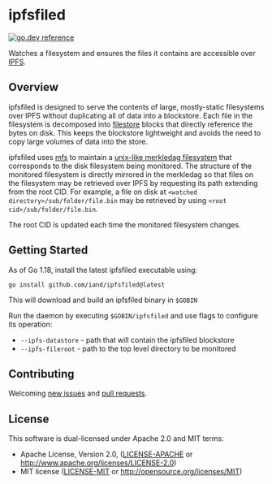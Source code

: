 # ipfsfiled
[![go.dev reference](https://img.shields.io/badge/go.dev-reference-007d9c?logo=go&logoColor=white&style=flat-square)](https://pkg.go.dev/github.com/iand/ipfsfiled)

Watches a filesystem and ensures the files it contains are accessible over [IPFS](https://ipfs.io/).

## Overview

ipfsfiled is designed to serve the contents of large, mostly-static filesystems over IPFS without duplicating all of data into a blockstore. 
Each file in the filesystem is decomposed into [filestore](https://github.com/ipfs/go-filestore) blocks that directly reference the bytes on disk. 
This keeps the blockstore lightweight and avoids the need to copy large volumes of data into the store.

ipfsfiled uses [mfs](https://github.com/ipfs/go-mfs) to maintain a [unix-like merkledag filesystem](https://github.com/ipfs/specs/blob/master/UNIXFS.md) that corresponds to the disk filesystem being monitored. 
The structure of the monitored filesystem is directly mirrored in the merkledag so that files on the filesystem may be retrieved over IPFS by requesting its path extending from the root CID. 
For example, a file on disk at `<watched directory>/sub/folder/file.bin` may be retrieved by using `<root cid>/sub/folder/file.bin`.

The root CID is updated each time the monitored filesystem changes.

## Getting Started

As of Go 1.18, install the latest ipfsfiled executable using:

	go install github.com/iand/ipfsfiled@latest

This will download and build an ipfsfiled binary in `$GOBIN`

Run the daemon by executing `$GOBIN/ipfsfiled` and use flags to configure its operation:

 - `--ipfs-datastore` - path that will contain the ipfsfiled blockstore
 - `--ipfs-fileroot` - path to the top level directory to be monitored

## Contributing

Welcoming [new issues](https://github.com/iand/ipfsfiled/issues/new) and [pull requests](https://github.com/iand/ipfsfiled/pulls).

## License

This software is dual-licensed under Apache 2.0 and MIT terms:

- Apache License, Version 2.0, ([LICENSE-APACHE](https://github.com/filecoin-project/sentinel-visor/blob/master/LICENSE-APACHE) or http://www.apache.org/licenses/LICENSE-2.0)
- MIT license ([LICENSE-MIT](https://github.com/filecoin-project/sentinel-visor/blob/master/LICENSE-MIT) or http://opensource.org/licenses/MIT)
